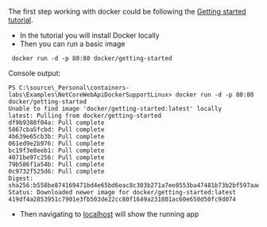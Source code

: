 ﻿The first step working with docker could be following the [Getting started tutorial](https://docs.docker.com/get-started/). 
- In the tutorial you will install Docker locally
- Then you can run a basic image
```
 docker run -d -p 80:80 docker/getting-started
```
Console output:
```
PS C:\source\_Personal\containers-labs\Examples\NetCoreWebApiDockerSupportLinux> docker run -d -p 80:80 docker/getting-started
Unable to find image 'docker/getting-started:latest' locally
latest: Pulling from docker/getting-started
df9b9388f04a: Pull complete
5867cba5fcbd: Pull complete
4b639e65cb3b: Pull complete
061ed9e2b976: Pull complete
bc19f3e8eeb1: Pull complete
4071be97c256: Pull complete
79b586f1a54b: Pull complete
0c9732f525d6: Pull complete
Digest: sha256:b558be874169471bd4e65bd6eac8c303b271a7ee8553ba47481b73b2bf597aae
Status: Downloaded newer image for docker/getting-started:latest
419df4a2853951c7901e3fb503de22cc80f1649a231801ac60e650d50fc9d074
```

- Then navigating to [localhost](http://localhost/) will show the running app